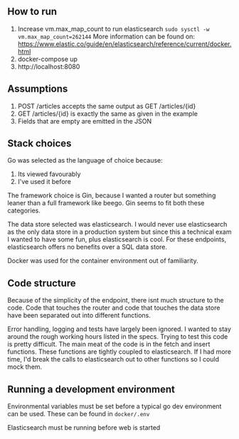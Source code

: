 ## How to run

1. Increase vm.max_map_count to run elasticsearch 
`sudo sysctl -w vm.max_map_count=262144`
More information can be found on: https://www.elastic.co/guide/en/elasticsearch/reference/current/docker.html
2. docker-compose up
3. http://localhost:8080

## Assumptions

1. POST /articles accepts the same output as GET /articles/{id}
2. GET /articles/{id} is exactly the same as given in the example
3. Fields that are empty are emitted in the JSON

## Stack choices

Go was selected as the language of choice because:
1. Its viewed favourably
2. I've used it before

The framework choice is Gin, because I wanted a router but something leaner than
a full framework like beego. Gin seems to fit both these categories.

The data store selected was elasticsearch. I would never use elasticsearch as the
only data store in a production system but since this a technical exam I wanted
to have some fun, plus elasticsearch is cool. For these endpoints, elasticsearch
offers no benefits over a SQL data store.

Docker was used for the container environment out of familiarity.

## Code structure

Because of the simplicity of the endpoint, there isnt much structure to the code.
Code that touches the router and code that touches the data store have been 
separated out into different functions.

Error handling, logging and tests have largely been ignored. I wanted to stay around the 
rough working hours listed in the specs. Trying to test this code is pretty difficult.
The main meat of the code is in the fetch and insert functions. These functions are tightly
coupled to elasticsearch. If I had more time, I'd break the calls to elasticsearch out
to other functions so I could mock them.

## Running a development environment

Environmental variables must be set before a typical go dev environment can be 
used. These can be found in 
`docker/.env`

Elasticsearch must be running before web is started
